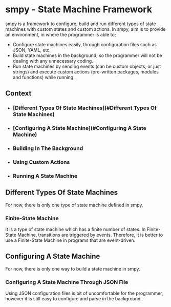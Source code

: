 # smpy - State Machine Framework
smpy is a framework to configure, build and run different types of state machines with custom states and custom actions. In smpy, aim is to provide an environment, in where the programmer is able to;

- Configure state machines easily, through configuration files such as JSON, YAML, etc.
- Build state machines in the background, so the programmer will not be dealing with any unnecessary coding.
- Run state machines by sending events (can be custom objects, or just strings) and execute custom actions (pre-written packages, modules and functions) while running.

## Context
- ### [Different Types Of State Machines](#Different Types Of State Machines)
- ### [Configuring A State Machine](#Configuring A State Machine)
- ### Building In The Background
- ### Using Custom Actions
- ### Running A State Machine 

## Different Types Of State Machines
For now, there is only one type of state machine defined in smpy.

### Finite-State Machine
It is a type of state machine which has a finite number of states. In Finite-State Machine, transitions are triggered by events. Therefore, it is better to use a Finite-State Machine in programs that are event-driven.


## Configuring A State Machine
For now, there is only one way to build a state machine in smpy.

### Configuring A State Machine Through JSON File
Using JSON configuration files is bit of uncomfortable for the programmer, however it is still easy to configure and parse in the background.


